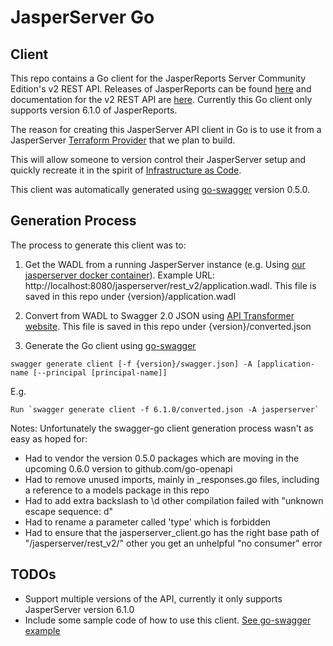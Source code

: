 # JasperServer Go

## Client

This repo contains a Go client for the JasperReports Server Community Edition's v2 REST API. Releases of JasperReports can be found [here](http://community.jaspersoft.com/project/jasperreports-server/releases) and documentation for the v2 REST API are [here](http://community.jaspersoft.com/documentation/tibco-jasperreports-server-web-services-guide/v610/introduction-0). Currently this Go client only supports version 6.1.0 of JasperReports. 

The reason for creating this JasperServer API client in Go is to use it from a JasperServer [Terraform Provider](https://www.terraform.io/docs/providers/) that we plan to build. 

This will allow someone to version control their JasperServer setup and quickly recreate it in the spirit of [Infrastructure as Code](https://www.thoughtworks.com/insights/blog/infrastructure-code-reason-smile).

This client was automatically generated using [go-swagger](https://github.com/go-swagger/go-swagger) version 0.5.0.

## Generation Process

The process to generate this client was to:

1. Get the WADL from a running JasperServer instance (e.g. Using [our jasperserver docker container](https://github.com/retrievercommunications/docker-jasperserver)). Example URL: http://localhost:8080/jasperserver/rest_v2/application.wadl. This file is saved in this repo under {version}/application.wadl 

2. Convert from WADL to Swagger 2.0 JSON using [API Transformer website](https://apitransformer.com/). This file is saved in this repo under {version}/converted.json

3. Generate the Go client using [go-swagger](https://github.com/go-swagger/go-swagger)

```
swagger generate client [-f {version}/swagger.json] -A [application-name [--principal [principal-name]]
```

E.g. 
```
Run `swagger generate client -f 6.1.0/converted.json -A jasperserver`
```

Notes:
Unfortunately the swagger-go client generation process wasn't as easy as hoped for:
* Had to vendor the version 0.5.0 packages which are moving in the upcoming 0.6.0 version to github.com/go-openapi
* Had to remove unused imports, mainly in _responses.go files, including a reference to a models package in this repo
* Had to add extra backslash to \d other compilation failed with "unknown escape sequence: d"
* Had to rename a parameter called 'type' which is forbidden
* Had to ensure that the jasperserver_client.go has the right base path of "/jasperserver/rest_v2/" other you get an unhelpful "no consumer" error

## TODOs

* Support multiple versions of the API, currently it only supports JasperServer version 6.1.0
* Include some sample code of how to use this client. [See go-swagger example](https://goswagger.io/generate/client/)